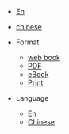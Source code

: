 * [En](/)
* [chinese](/zh-cn/)

* Format

  * [web book](/)
  * [PDF](/)
  * [eBook](/)
  * [Print](/)

* Language

  * [En](/)
  * [Chinese](/zh-cn/)
